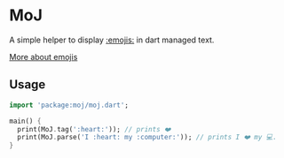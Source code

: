 # MoJ

A simple helper to display [:emojis:](http://www.webpagefx.com/tools/emoji-cheat-sheet/) in dart managed text. 

[More about emojis](https://en.wikipedia.org/wiki/Emoji)

## Usage

```dart
import 'package:moj/moj.dart';

main() {
  print(MoJ.tag(':heart:')); // prints ❤️
  print(MoJ.parse('I :heart: my :computer:')); // prints I ❤️ my 💻.
}
```


